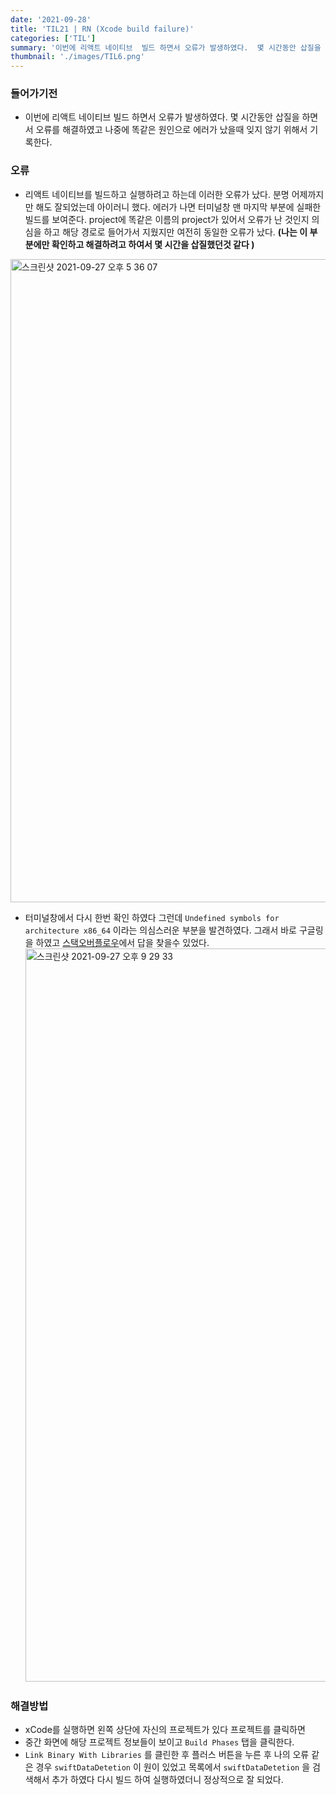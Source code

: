 ```yaml
---
date: '2021-09-28'
title: 'TIL21 | RN (Xcode build failure)'
categories: ['TIL']
summary: '이번에 리액트 네이티브  빌드 하면서 오류가 발생하였다.  몇 시간동안 삽질을 하면서 오류를 해결하였고 나중에 똑같은 원인으로 에러가 났을때 잊지 않기 위해서 기록한다.'
thumbnail: './images/TIL6.png'
---
```


### 들어가기전

- 이번에 리액트 네이티브 빌드 하면서 오류가 발생하였다. 몇 시간동안 삽질을 하면서 오류를 해결하였고 나중에 똑같은 원인으로 에러가 났을때 잊지 않기 위해서 기록한다.

### 오류

- 리액트 네이티브를 빌드하고 실행하려고 하는데 이러한 오류가 났다. 분명 어제까지만 해도 잘되었는데 아이러니 했다. 에러가 나면 터미널창 맨 마지막 부분에 실패한 빌드를 보여준다. project에 똑같은 이름의 project가 있어서 오류가 난 것인지 의심을 하고 해당 경로로 들어가서 지웠지만 여전히 동일한 오류가 났다.
  **(나는 이 부분에만 확인하고 해결하려고 하여서 몇 시간을 삽질했던것 같다 )**

<img width="1029" alt="스크린샷 2021-09-27 오후 5 36 07" src="https://user-images.githubusercontent.com/60437099/135091459-6c286d25-20dd-4683-bd51-aacdcc5ce02b.png">

- 터미널창에서 다시 한번 확인 하였다 그런데 `Undefined symbols for architecture x86_64` 이라는 의심스러운 부분을 발견하였다. 그래서 바로 구글링을 하였고 [스택오버플로우](https://stackoverflow.com/questions/18408531/xcode-build-failure-undefined-symbols-for-architecture-x86-64)에서 답을 찾을수 있었다.
  <img width="1173" alt="스크린샷 2021-09-27 오후 9 29 33" src="https://user-images.githubusercontent.com/60437099/135091535-6aaf1de0-22d0-452a-b9a3-68b172c0816d.png">

### 해결방법

- xCode를 실행하면 왼쪽 상단에 자신의 프로젝트가 있다 프로젝트를 클릭하면
- 중간 화면에 해당 프로젝트 정보들이 보이고 `Build Phases` 탭을 클릭한다.
- `Link Binary With Libraries` 를 클린한 후 플러스 버튼을 누른 후 나의 오류 같은 경우 `swiftDataDetetion` 이 원이 있었고 목록에서 `swiftDataDetetion` 을 검색해서 추가 하였다 다시 빌드 하여 실행하였더니 정상적으로 잘 되었다.

